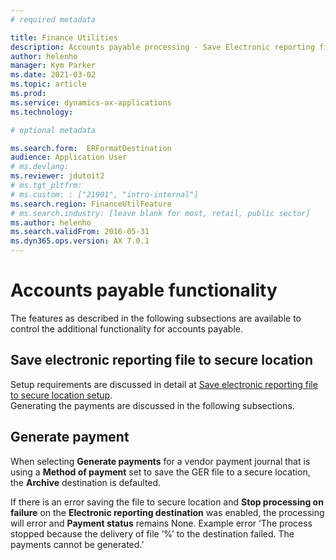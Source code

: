 ```yaml
---
# required metadata

title: Finance Utilities 
description: Accounts payable processing - Save Electronic reporting file to secure location 
author: helenho
manager: Kym Parker
ms.date: 2021-03-02
ms.topic: article
ms.prod: 
ms.service: dynamics-ax-applications
ms.technology: 

# optional metadata

ms.search.form:  ERFormatDestination
audience: Application User
# ms.devlang: 
ms.reviewer: jdutoit2
# ms.tgt_pltfrm: 
# ms.custom: : ["21901", "intro-internal"]
ms.search.region: FinanceUtilFeature
# ms.search.industry: [leave blank for most, retail, public sector]
ms.author: helenho
ms.search.validFrom: 2016-05-31
ms.dyn365.ops.version: AX 7.0.1
---
```


# Accounts payable functionality
The features as described in the following subsections are available to control the additional functionality for accounts payable.

## Save electronic reporting file to secure location
Setup requirements are discussed in detail at [Save electronic reporting file to secure location setup](../../Setup/ACCOUNTS-PAYABLE/Save-electronic-reporting-file-to-secure-location.md). <br>
Generating the payments are discussed in the following subsections.

## Generate payment
When selecting **Generate payments** for a vendor payment journal that is using a **Method of payment** set to save the GER file to a secure location, the **Archive** destination is defaulted.

If there is an error saving the file to secure location and **Stop processing on failure** on the **Electronic reporting destination** was enabled, the processing will error and **Payment status** remains None. Example error ‘The process stopped because the delivery of file ‘%’ to the destination failed. The payments cannot be generated.’

